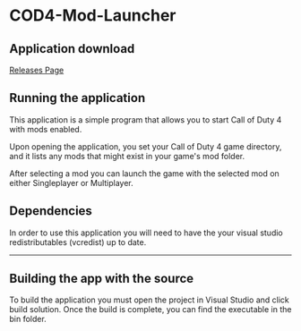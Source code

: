 # COD4-Mod-Launcher

## Application download
[Releases Page](https://github.com/SPi-Rooftops/COD4-Mod-Launcher/releases)

## Running the application
This application is a simple program that allows you to start Call of Duty 4 with mods enabled.

Upon opening the application, you set your Call of Duty 4 game directory, and it lists any mods that might exist in your game's mod folder. 

After selecting a mod you can launch the game with the selected mod on either Singleplayer or Multiplayer.

## Dependencies
In order to use this application you will need to have the your visual studio redistributables (vcredist) up to date.

---

## Building the app with the source

To build the application you must open the project in Visual Studio and click build solution. Once the build is complete, you can find the executable in the bin folder.